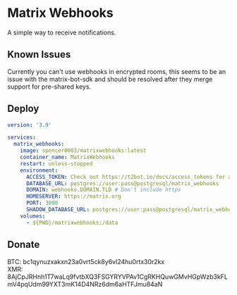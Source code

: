 # Matrix Webhooks
A simple way to receive notifications.

## Known Issues
Currently you can't use webhooks in encrypted rooms, this seems to be an issue with the matrix-bot-sdk and should be resolved after they merge support for pre-shared keys.

## Deploy
```yml
version: '3.9'

services:
  matrix_webhooks:
    image: spencer0003/matrixwebhooks:latest
    container_name: MatrixWebhooks
    restart: unless-stopped
    environment:
      ACCESS_TOKEN: Check out https://t2bot.io/docs/access_tokens for additional information
      DATABASE_URL: postgres://user:pass@postgresql/matrix_webhooks
      DOMAIN: webhooks.DOMAIN.TLD # Don't include https
      HOMESERVER: https://matrix.org
      PORT: 3000
      SHADOW_DATABASE_URL: postgres://user:pass@postgresql/matrix_webhooks_shadow
    volumes:
      - ${PWD}/matrixwebhooks:/data
```

## Donate
BTC: bc1qynuzxakxn23a0vrt5ck8y6vl24hu0rtx30r2kx <br />
XMR: 8AjCpJRHnh1T7waLq9fvtbXQ3FSGYRYVPAv1CgRKHQuwGMvHGpWzb3kFLmV4pqUdm99YXT3mK14D4NRz6dm6aHTFJmu84aN